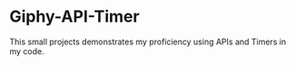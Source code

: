 # Giphy-API-Timer
This small projects demonstrates my proficiency using APIs and Timers in my code. 
